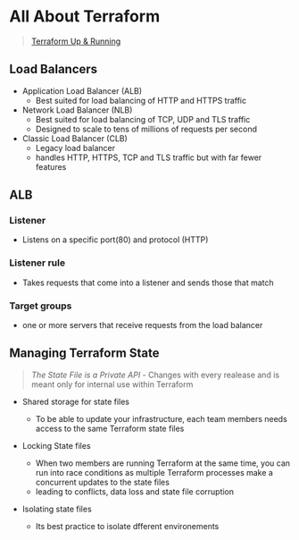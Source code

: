 # All About Terraform

> [ Terraform Up & Running ](http://shop.oreilly.com/product/0636920225010.do)

## Load Balancers
  - Application Load Balancer (ALB)
      - Best suited for load balancing of HTTP and HTTPS traffic
  - Network Load Balancer (NLB)
      - Best suited for load balancing of TCP, UDP and TLS traffic
      - Designed to scale to tens of millions of requests per second
  - Classic Load Balancer (CLB)
      - Legacy load balancer
      - handles HTTP, HTTPS, TCP and TLS traffic but with far fewer features

## ALB

### Listener
  - Listens on a specific port(80) and protocol (HTTP)

### Listener rule
  - Takes requests that come into a listener and sends those that match 

### Target groups
  - one or more servers that receive requests from the load balancer

## Managing Terraform State
  > *The State File is a Private API* - Changes with every realease and is meant only for internal use within Terraform

  - Shared storage for state files
      - To be able to update your infrastructure, each team members needs access to the same Terraform state files

  - Locking State files
      - When two members are running Terraform at the same time, you can run into race conditions as multiple Terraform processes make a concurrent updates to the state files
      - leading to conflicts, data loss and state file corruption

  - Isolating state files
      - Its best practice to isolate dfferent environements
